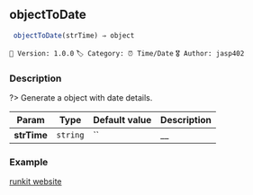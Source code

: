 ## objectToDate 

```javascript
 objectToDate(strTime) ⇒ object 
``` 


`📢 Version: 1.0.0`  `🏷️ Category: ⏰ Time/Date` `🎖️ Author: jasp402` 

### Description 


?> Generate a object with date details. 


| Param | Type | Default value | Description |
| --- | --- | --- | --- |
| **strTime** | `string` | `` | __ | 



### Example 


[runkit website](@example ':include :type=iframe width=100% height=100%')


